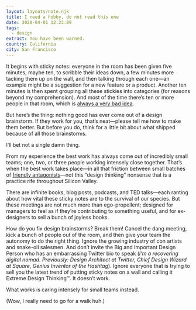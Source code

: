 ```yaml
---
layout: layouts/note.njk
title: I need a hobby, do not read this one
date: 2020-04-01 12:23:09
tags:
  - design
extract: You have been warned.
country: California
city: San Francisco
---
```


It begins with sticky notes: everyone in the room has been given five minutes, maybe ten, to scribble their ideas down, a few minutes more tacking them up on the wall, and then talking through each one—an example might be a suggestion for a new feature or a product. Another ten minutes is then spent grouping all these stickies into categories (for reasons beyond my comprehension). And most of the time there’s ten or more people in that room, which is [always a very bad idea](https://css-tricks.com/how-to-build-a-bad-design-system/).

But here’s the thing: nothing good has ever come out of a design brainstorm. If they work for you, that’s neat—please tell me how to make them better. But before you do, think for a little bit about what shipped because of all those brainstorms.

I’ll bet not a single damn thing.

From my experience the best work has always come out of incredibly small teams; one, two, or three people working intensely close together. That’s when the best work takes place—in all that friction between small batches of [friendly antagonists](https://www.robinrendle.com/notes/partners-in-crime)—not this “design thinking” nonsense that is a practice rife throughout Silicon Valley.

There are infinite books, blog posts, podcasts, and TED talks—each ranting about how vital these sticky notes are to the survival of our species. But these meetings are not much more than ego-propellent; designed for managers to feel as if they’re contributing to something useful, and for ex-designers to sell a bunch of joyless books.

How do you fix design brainstorms? Break them! Cancel the dang meeting, kick a bunch of people out of the room, and then give your team the autonomy to do the right thing. Ignore the growing industry of con artists and snake-oil salesmen. And don’t invite the Big and Important Design Person who has an embarrassing Twitter bio to speak (_I’m a recovering digital nomad. Previously: Design Architect at Twitter, Chief Design Wizard at Square, Genius Inventor of the Hashtag_). Ignore everyone that is trying to sell you the latest trend of putting sticky notes on a wall and calling it Extreme Design Thinking™. It doesn’t work.

What works is caring intensely for small teams instead.

(Wow, I really need to go for a walk huh.)
